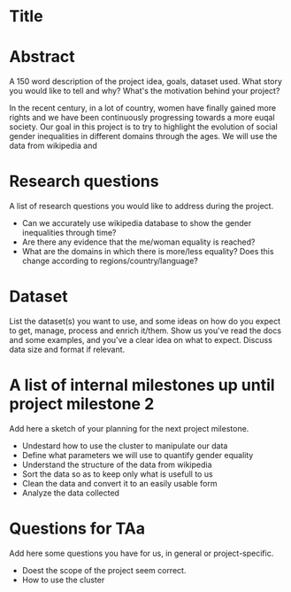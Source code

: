 # Title

# Abstract
A 150 word description of the project idea, goals, dataset used. What story you would like to tell and why? What's the motivation behind your project? 

In the recent century, in a lot of country, women have finally gained more rights and we have been continuously progressing towards a more euqal society. Our goal in this project is to try  to highlight the evolution of social gender inequalities in different domains through the ages. We will use the data from wikipedia and 

# Research questions
A list of research questions you would like to address during the project. 
- Can we accurately use wikipedia database to show the gender inequalities through time?
- Are there any evidence that the me/woman equality is reached?
- What are the domains in which there is more/less equality? Does this change according to regions/country/language?

# Dataset
List the dataset(s) you want to use, and some ideas on how do you expect to get, manage, process and enrich it/them. Show us you've read the docs and some examples, and you've a clear idea on what to expect. Discuss data size and format if relevant.

# A list of internal milestones up until project milestone 2
Add here a sketch of your planning for the next project milestone. 
- Undestard how to use the cluster to manipulate our data
- Define what parameters we will use to quantify gender equality
- Understand the structure of the data from wikipedia
- Sort the data so as to keep only what is usefull to us
- Clean the data and convert it to an easily usable form 
- Analyze the data collected


# Questions for TAa
Add here some questions you have for us, in general or project-specific.
- Doest the scope of the project seem correct.
- How to use the cluster 
